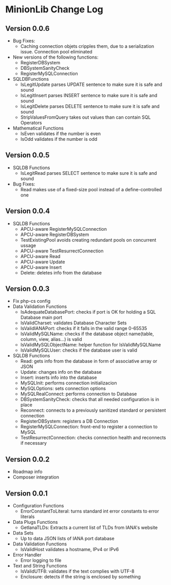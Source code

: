 # MinionLib Change Log
## Version 0.0.6
- Bug Fixes:
  - Caching connection objets cripples them, due to a serialization issue.
    Connection pool eliminated
- New versions of the following functions:
  - RegisterDBSystem
  - DBSystemSanityCheck
  - RegisterMySQLConnection
- SQLDBFunctions
  - IsLegitUpdate parses UPDATE sentence to make sure it is safe and sound
  - IsLegitInsert parses INSERT sentence to make sure it is safe and sound
  - IsLegitDelete parses DELETE sentence to make sure it is safe and sound
  - StripValuesFromQuery takes out values than can contain SQL Operators
- Mathematical Functions
  - IsEven validates if the number is even
  - IsOdd validates if the number is odd

## Version 0.0.5
- SQLDB Functions
  - IsLegitRead parses SELECT sentence to make sure it is safe and sound
- Bug Fixes:
  - Read makes use of a fixed-size pool instead of a define-controlled one

## Version 0.0.4
- SQLDB Functions
  - APCU-aware RegisterMySQLConnection
  - APCU-aware RegisterDBSystem
  - TestExistingPool avoids creating redundant pools on concurrent ussage
  - APCU-aware TestResurrectConnection
  - APCU-aware Read
  - APCU-aware Update
  - APCU-aware Insert
  - Delete: deletes info from the database

## Version 0.0.3
- Fix php-cs config
- Data Validation Functions
  - IsAdequateDatabasePort: checks if port is OK for holding a SQL Database main port
  - IsValidCharset: validates Database Character Sets
  - IsValidIANAPort: checks if it falls in the valid range 0-65535
  - IsValidMySQLName: checks if the database object name(table, column, view, alias...) is valid
  - IsValidMySQLObjectName: helper function for IsValidMySQLName
  - IsValidMySQLUser: checks if the database user is valid
- SQLDB Functions
  - Read: gets info from the database in form of associative array or JSON
  - Update: changes info on the database
  - Insert: inserts info into the database
  - MySQLInit: performs connection initializacion
  - MySQLOptions: sets connection options
  - MySQLRealConnect: performs connection to Database
  - DBSystemSanityCheck: checks that all needed configuration is in place
  - Reconnect: connects to a previously sanitized standard or persistent connection
  - RegisterDBSystem: registers a DB Connection
  - RegisterMySQLConnection: front-end to register a connection to MySQL
  - TestResurrectConnection: checks connection health and reconnects if necessary

## Version 0.0.2
- Roadmap info
- Composer integration

## Version 0.0.1
- Configuration Functions
  - ErrorConstantToLiteral: turns standard int error constants to error literals
- Data Plugs Functions
  - GetIanaTLDs: Extracts a current list of TLDs from IANA's website
- Data Sets
  - Up to data JSON lists of IANA port database
- Data Validation Functions
  - IsValidHost validates a hostname, IPv4 or IPv6
- Error Handler
  - Error logging to file
- Text and String Functions
  - IsValidUTF8: validates if the text complies with UTF-8
  - Enclosure: detects if the string is enclosed by something


